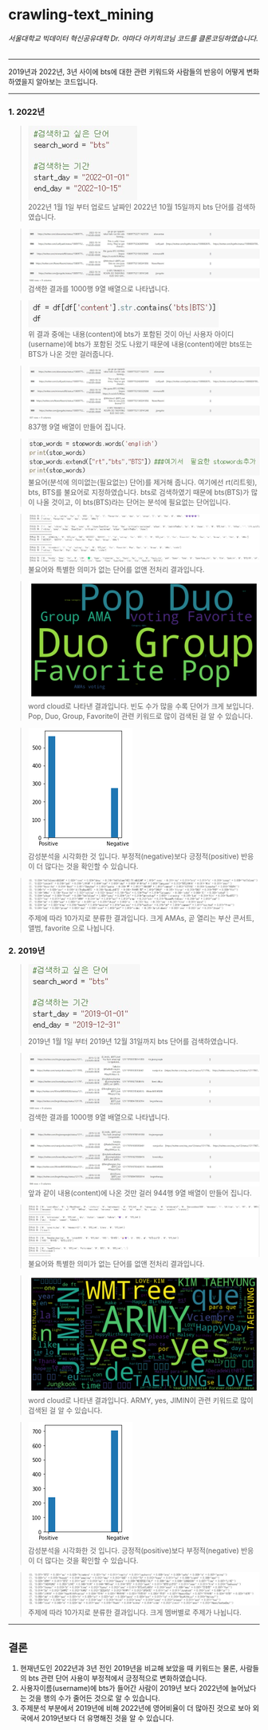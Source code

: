 # crawling-text_mining

###### 서울대학교 빅데이터 혁신공유대학 Dr. 야마다 아키히코님 코드를 클론코딩하였습니다.

-----------------------------------------

2019년과 2022년, 3년 사이에 bts에 대한 관련 키워드와 사람들의 반응이 어떻게 변화 하였을지 알아보는 코드입니다.

-----------------------------------------
### 1. 2022년
 
> <img src="./crawling-textmining images/bts2022.jpg" alt="bts2022"></img><br/>
> 2022년 1월 1일 부터 업로드 날짜인 2022년 10월 15일까지 bts 단어를 검색하였습니다.

> <img src="./crawling-textmining images/df2022.jpg" alt="df2022"></img><br/>
> 검색한 결과를 1000행 9열 배열으로 나타냅니다.

> <img src="./crawling-textmining images/bts content.jpg" alt="bts content"></img><br/>
> 위 결과 중에는 내용(content)에 bts가 포함된 것이 아닌 사용자 아이디(username)에 bts가 포함된 것도 나왔기 때문에 내용(content)에만 bts또는 BTS가 나온 것만 걸러줍니다.

> <img src="./crawling-textmining images/bts content result2022.jpg" alt="bts content result2022"></img><br/>
> 837행 9열 배열이 만들어 집니다.

> <img src="./crawling-textmining images/stopwords.jpg" alt="stopwords"></img><br/>
> 불요어(분석에 의미없는(필요없는) 단어)를 제거해 줍니다. 여기에선 rt(리트윗), bts, BTS를 불요어로 지정하였습니다. bts로 검색하였기 때문에 bts(BTS)가 많이 나올 것이고, 이 bts(BTS)라는 단어는 분석에 필요없는 단어입니다.

> <img src="./crawling-textmining images/전처리2022.jpg" alt="전처리2022"></img><br/>
> 불요어와 특별한 의미가 없는 단어를 없앤 전처리 결과입니다.
 
> <img src="./crawling-textmining images/word cloud2022.png" alt="word cloud2022"></img><br/>
> word cloud로 나타낸 결과입니다. 빈도 수가 많을 수록 단어가 크게 보입니다. Pop, Duo, Group, Favorite이 관련 키워드로 많이 검색된 걸 알 수 있습니다.

> <img src="./crawling-textmining images/감정분석 시각화2022.png" alt="감정분석 시각화2022"></img><br/>
> 감성분석을 시각화한 것 입니다. 부정적(negative)보다 긍정적(positive) 반응이 더 많다는 것을 확인할 수 있습니다.

> <img src="./crawling-textmining images/Topic Analysis2022.jpg" alt="Topic Analysis2022"></img><br/>
> 주제에 따라 10가지로 분류한 결과입니다. 크게 AMAs, 곧 열리는 부산 콘서트, 앨범, favorite 으로 나뉩니다.

### 2. 2019년
> <img src="./crawling-textmining images/bts2019.jpg" alt="bts2019"></img><br/>
> 2019년 1월 1일 부터 2019년 12월 31일까지 bts 단어를 검색하였습니다.

> <img src="./crawling-textmining images/df2019.jpg" alt="df2019"></img><br/>
> 검색한 결과를 1000행 9열 배열으로 나타냅니다.

> <img src="./crawling-textmining images/bts content result2019.jpg" alt="bts content result2019"></img><br/>
> 앞과 같이 내용(content)에 나온 것만 걸러 944행 9열 배열이 만들어 집니다.

> <img src="./crawling-textmining images/전처리2019.jpg" alt="전처리2019"></img><br/>
> 불요어와 특별한 의미가 없는 단어를 없앤 전처리 결과입니다.

> <img src="./crawling-textmining images/word cloud2019.png" alt="word cloud2019"></img><br/>
> word cloud로 나타낸 결과입니다. ARMY, yes, JIMIN이 관련 키워드로 많이 검색된 걸 알 수 있습니다.

> <img src="./crawling-textmining images/감정분석 시각화2019.png" alt="감정분석 시각화2019"></img><br/>
> 감성분석을 시각화한 것 입니다. 긍정적(positive)보다 부정적(negative) 반응이 더 많다는 것을 확인할 수 있습니다.

> <img src="./crawling-textmining images/Topic Analysis2019.jpg" alt="Topic Analysis2019"></img><br/>
> 주제에 따라 10가지로 분류한 결과입니다. 크게 멤버별로 주제가 나뉩니다.

----------------------------------
## 결론
1. 현재년도인 2022년과 3년 전인 2019년을 비교해 보았을 때 키워드는 물론, 사람들의 bts 관련 단어 사용이 부정적에서 긍정적으로 변화하였습니다. 
2. 사용자이름(username)에 bts가 들어간 사람이 2019년 보다 2022년에 늘어났다는 것을 행의 수가 줄어든 것으로 알 수 있습니다.
3. 주제분석 부분에서 2019년에 비해 2022년에 영어비율이 더 많아진 것으로 보아 외국에서 2019년보다 더 유명해진 것을 알 수 있습니다.
